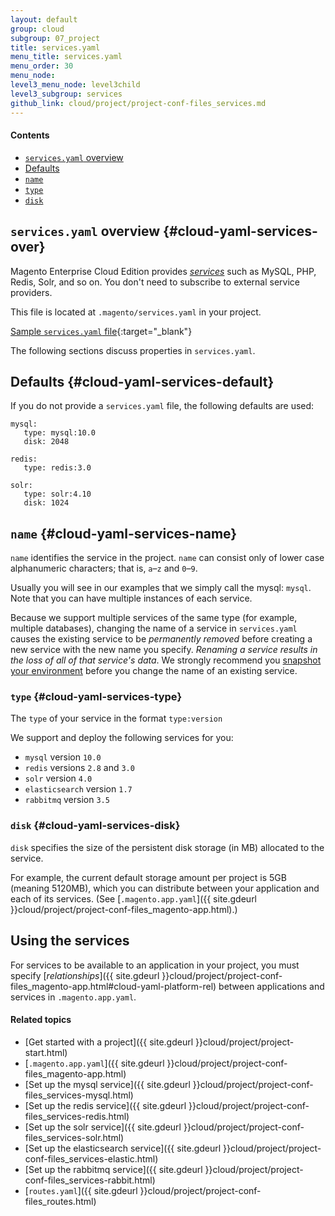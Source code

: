 ```yaml
---
layout: default
group: cloud
subgroup: 07_project
title: services.yaml
menu_title: services.yaml
menu_order: 30
menu_node: 
level3_menu_node: level3child
level3_subgroup: services
github_link: cloud/project/project-conf-files_services.md
---
```


#### Contents
*	[`services.yaml` overview](#cloud-yaml-services-over)
*	[Defaults](#cloud-yaml-services-default)
*	[`name`](#cloud-yaml-services-name) 
*	[`type`](#cloud-yaml-services-type)
*	[`disk`](#cloud-yaml-services-disk)  

## `services.yaml` overview {#cloud-yaml-services-over}
Magento Enterprise Cloud Edition provides [*services*](#cloud-yaml-services-type) such as MySQL, PHP, Redis, Solr, and so on. You don't need to subscribe to external service providers.

This file is located at `.magento/services.yaml` in your project.

[Sample `services.yaml` file](https://github.com/magento/magento-cloud/blob/master/.magento/services.yaml){:target="_blank"}

The following sections discuss properties in `services.yaml`.

## Defaults {#cloud-yaml-services-default}
If you do not provide a `services.yaml` file, the following defaults are used:

	mysql:
	   type: mysql:10.0
	   disk: 2048

	redis:
	   type: redis:3.0

	solr:
	   type: solr:4.10
	   disk: 1024

## `name` {#cloud-yaml-services-name}
`name` identifies the service in the project. `name` can consist only of lower case alphanumeric characters; that is, `a`&ndash;`z` and `0`&ndash;`9`.

Usually you will see in our examples that we simply call the mysql: `mysql`. Note that you can have multiple instances of each service.

<div class="bs-callout bs-callout-warning">
    <p>Because we support multiple services of the same type (for example, multiple databases), changing the name of a service in <code>services.yaml</code> causes the existing service to be <em>permanently removed</em> before creating a new service with the new name you specify. <em>Renaming a service results in the loss of all of that service's data</em>. We strongly recommend you <a href="{{ site.gdeurl }}cloud/admin/admin-snap.html">snapshot your environment</a> before you change the name of an existing service.</p>
</div>

### `type` {#cloud-yaml-services-type}
The `type` of your service in the format `type:version`

We support and deploy the following services for you:

*	`mysql` version `10.0`
*	`redis` versions `2.8` and `3.0`
*	`solr` version `4.0`
*	`elasticsearch` version `1.7`
*	`rabbitmq` version `3.5`

### `disk` {#cloud-yaml-services-disk}

`disk` specifies the size of the persistent disk storage (in MB) allocated to the service. 

For example, the current default storage amount per project is 5GB (meaning 5120MB), which you can distribute between your application and each of its services. (See [`.magento.app.yaml`]({{ site.gdeurl }}cloud/project/project-conf-files_magento-app.html).)

## Using the services
For services to be available to an application in your project, you must specify [*relationships*]({{ site.gdeurl }}cloud/project/project-conf-files_magento-app.html#cloud-yaml-platform-rel) between applications and services in `.magento.app.yaml`.

#### Related topics
*	[Get started with a project]({{ site.gdeurl }}cloud/project/project-start.html)
*	[`.magento.app.yaml`]({{ site.gdeurl }}cloud/project/project-conf-files_magento-app.html)
*	[Set up the mysql service]({{ site.gdeurl }}cloud/project/project-conf-files_services-mysql.html)
*	[Set up the redis service]({{ site.gdeurl }}cloud/project/project-conf-files_services-redis.html)
*	[Set up the solr service]({{ site.gdeurl }}cloud/project/project-conf-files_services-solr.html)
*	[Set up the elasticsearch service]({{ site.gdeurl }}cloud/project/project-conf-files_services-elastic.html)
*	[Set up the rabbitmq service]({{ site.gdeurl }}cloud/project/project-conf-files_services-rabbit.html)
*	[`routes.yaml`]({{ site.gdeurl }}cloud/project/project-conf-files_routes.html)
